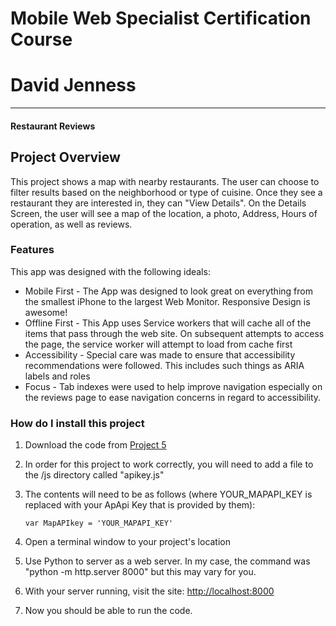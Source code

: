 # Mobile Web Specialist Certification Course
# David Jenness
---
#### Restaurant Reviews

## Project Overview

This project shows a map with nearby restaurants. The user can choose to filter
results based on the neighborhood or type of cuisine. Once they see a restaurant they are interested in, they can "View Details". On the Details Screen, the user will see a map of the location, a photo, Address, Hours of operation, as well as reviews.  

### Features

This app was designed with the following ideals:

* Mobile First - The App was designed to look great on everything from the smallest
                 iPhone to the largest Web Monitor. Responsive Design is awesome!
* Offline First - This App uses Service workers that will cache all of the items
                  that pass through the web site. On subsequent attempts to access the page, the service worker will attempt to load from cache first
* Accessibility - Special care was made to ensure that accessibility
                  recommendations were followed. This includes such things as ARIA labels and roles
* Focus - Tab indexes were used to help improve navigation especially on the                  reviews page to ease navigation concerns in regard to accessibility.


### How do I install this project

1. Download the code from [Project 5](https://github.com/DavidJenness/nanodegree-project5) 

2. In order for this project to work correctly, you will need to add a file to the /js directory called "apikey.js"

3. The contents will need to be as follows (where YOUR_MAPAPI_KEY is replaced with your ApApi Key that is provided by them):

    `var MapAPIkey = 'YOUR_MAPAPI_KEY'`

4. Open a terminal window to your project's location

5. Use Python to server as a web server. In my case, the command was 
    "python -m http.server 8000"  but this may vary for you.

6. With your server running, visit the site:
    [http://localhost:8000](http://localhost:8000)

 7. Now you should be able to run the code.
